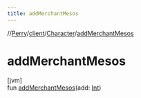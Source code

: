 ```yaml
---
title: addMerchantMesos
---
```

//[Perry](../../../index.html)/[client](../index.html)/[Character](index.html)/[addMerchantMesos](add-merchant-mesos.html)



# addMerchantMesos



[jvm]\
fun [addMerchantMesos](add-merchant-mesos.html)(add: [Int](https://kotlinlang.org/api/latest/jvm/stdlib/kotlin/-int/index.html))




